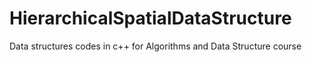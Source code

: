 # HierarchicalSpatialDataStructure
Data structures codes in c++ for Algorithms and Data Structure course
